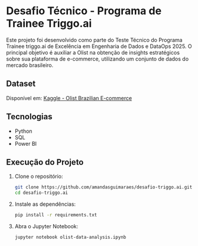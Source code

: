 # Desafio Técnico - Programa de Trainee Triggo.ai
Este projeto foi desenvolvido como parte do Teste Técnico do Programa Trainee triggo.ai de Excelência em Engenharia de Dados e DataOps 2025. O principal objetivo é auxiliar a Olist na obtenção de insights estratégicos sobre sua plataforma de e-commerce, utilizando um conjunto de dados do mercado brasileiro.

## Dataset
Disponível em: [Kaggle - Olist Brazilian E-commerce](https://www.kaggle.com/datasets/olistbr/brazilian-ecommerce)

## Tecnologias
- Python
- SQL 
- Power BI 

## Execução do Projeto

1. Clone o repositório:
   ```bash
   git clone https://github.com/amandasguimaraes/desafio-triggo.ai.git
   cd desafio-triggo.ai
   
2. Instale as dependências:
   ```bash
   pip install -r requirements.txt
   
3. Abra o Jupyter Notebook:
   ```bash
   jupyter notebook olist-data-analysis.ipynb
